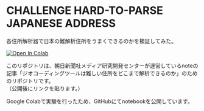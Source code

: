 CHALLENGE HARD-TO-PARSE JAPANESE ADDRESS
===
各住所解析器で日本の難解析住所をうまくできるのかを検証してみた。

[![Open In Colab](https://colab.research.google.com/assets/colab-badge.svg)](https://colab.research.google.com/github/asahi-research/challenge_hard-to-parse_address/blob/master/challenge.ipynb)


このリポジトリは、朝日新聞社メディア研究開発センターが運営しているnoteの記事「ジオコーディングツールは難しい住所をどこまで解析できるのか」のためのリポジトリです。  
（公開後にリンクを貼ります。）

Google Colabで実験を行ったため、GitHubにてnotebookを公開しています。
